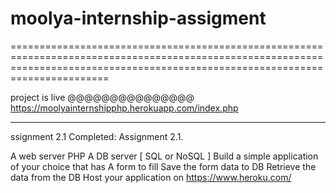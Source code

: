 # moolya-internship-assigment
===================================================================================================================================================================================

project is live @@@@@@@@@@@@@@@   https://moolyainternshipphp.herokuapp.com/index.php

-----------------------------------------------------------------------------------------------------------------------------------------------------------------------------------

ssignment 2.1
Completed: Assignment 2.1. 

A web server
PHP
A DB server [ SQL or NoSQL ]
Build a simple application of your choice that has
A form to fill
Save the form data to DB
Retrieve the data from the DB
Host your application on https://www.heroku.com/
